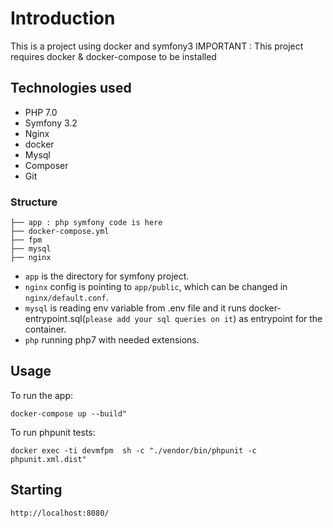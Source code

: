 # Introduction

This is a project using docker and symfony3
IMPORTANT : This project requires docker & docker-compose to be installed

Technologies used
---
- PHP 7.0
- Symfony 3.2
- Nginx
- docker
- Mysql
- Composer
- Git

### Structure
~~~
├── app : php symfony code is here
├── docker-compose.yml
├── fpm
├── mysql
├── nginx
~~~

- `app` is the directory for symfony project.
- `nginx` config is pointing to `app/public`, which can be changed in `nginx/default.conf`.
- `mysql` is reading env variable from .env file and it runs docker-entrypoint.sql(`please add your sql queries on it`) as entrypoint for the container.
- `php` running php7 with needed extensions.

## Usage

To run the app:
~~~
docker-compose up --build"
~~~

To run phpunit tests:
~~~
docker exec -ti devmfpm  sh -c "./vendor/bin/phpunit -c phpunit.xml.dist"
~~~


## Starting
~~~
http://localhost:8080/
~~~
